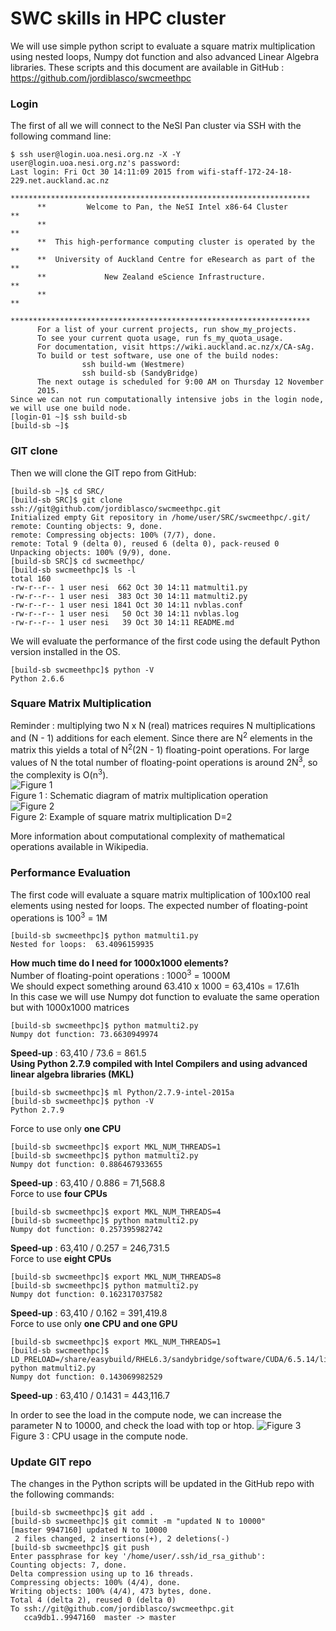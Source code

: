 # SWC skills in HPC cluster
We will use simple python script to evaluate a square matrix multiplication using nested loops, Numpy dot function and also advanced Linear Algebra libraries. These scripts and this document are available in GitHub : https://github.com/jordiblasco/swcmeethpc 
### Login
The first of all we will connect to the NeSI Pan cluster via SSH with the following command line:
```
$ ssh user@login.uoa.nesi.org.nz -X -Y
user@login.uoa.nesi.org.nz's password:
Last login: Fri Oct 30 14:11:09 2015 from wifi-staff-172-24-18-229.net.auckland.ac.nz
      *******************************************************************
      **         Welcome to Pan, the NeSI Intel x86-64 Cluster         **
      **                                                               **
      **  This high-performance computing cluster is operated by the   **
      **  University of Auckland Centre for eResearch as part of the   **
      **             New Zealand eScience Infrastructure.              **
      **                                                               **
      *******************************************************************
      For a list of your current projects, run show_my_projects.
      To see your current quota usage, run fs_my_quota_usage.
      For documentation, visit https://wiki.auckland.ac.nz/x/CA-sAg.
      To build or test software, use one of the build nodes:
                ssh build-wm (Westmere)
                ssh build-sb (SandyBridge)
      The next outage is scheduled for 9:00 AM on Thursday 12 November
      2015.
Since we can not run computationally intensive jobs in the login node, we will use one build node.
[login-01 ~]$ ssh build-sb
[build-sb ~]$
```
### GIT clone
Then we will clone the GIT repo from GitHub:
```
[build-sb ~]$ cd SRC/
[build-sb SRC]$ git clone ssh://git@github.com/jordiblasco/swcmeethpc.git
Initialized empty Git repository in /home/user/SRC/swcmeethpc/.git/
remote: Counting objects: 9, done.
remote: Compressing objects: 100% (7/7), done.
remote: Total 9 (delta 0), reused 6 (delta 0), pack-reused 0
Unpacking objects: 100% (9/9), done.
[build-sb SRC]$ cd swcmeethpc/
[build-sb swcmeethpc]$ ls -l
total 160
-rw-r--r-- 1 user nesi  662 Oct 30 14:11 matmulti1.py
-rw-r--r-- 1 user nesi  383 Oct 30 14:11 matmulti2.py
-rw-r--r-- 1 user nesi 1841 Oct 30 14:11 nvblas.conf
-rw-r--r-- 1 user nesi   50 Oct 30 14:11 nvblas.log
-rw-r--r-- 1 user nesi   39 Oct 30 14:11 README.md
```
We will evaluate the performance of the first code using the default Python version installed in the OS.
```
[build-sb swcmeethpc]$ python -V
Python 2.6.6
```
### Square Matrix Multiplication
Reminder : multiplying two N x N (real) matrices requires N multiplications and (N - 1) additions for each element. Since there are N<sup>2</sup> elements in the matrix this yields a total of N<sup>2</sup>(2N - 1) floating-point operations. For large values of N the total number of floating-point operations is around 2N<sup>3</sup>, so the complexity is  O(n<sup>3</sup>).<br>
![Figure 1](https://github.com/jordiblasco/swcmeethpc/blob/master/images/image00.png) <br>
Figure 1 : Schematic diagram of matrix multiplication operation <br>
![Figure 2](https://github.com/jordiblasco/swcmeethpc/blob/master/images/image01.png)<br>
Figure 2: Example of square matrix multiplication D=2<br>

More information about computational complexity of mathematical operations available in Wikipedia.<br>
### Performance Evaluation
The first code will evaluate a square matrix multiplication of 100x100 real elements using nested for loops. The expected number of floating-point operations is 100<sup>3</sup> = 1M
```
[build-sb swcmeethpc]$ python matmulti1.py
Nested for loops:  63.4096159935
```
**How much time do I need for 1000x1000 elements?**<br>
Number of floating-point operations : 1000<sup>3</sup> = 1000M<br>
We should expect something around 63.410 x 1000 = 63,410s = 17.61h<br>
In this case we will use Numpy dot function to evaluate the same operation but with 1000x1000 matrices
```
[build-sb swcmeethpc]$ python matmulti2.py
Numpy dot function: 73.6630949974
```
**Speed-up** : 63,410 / 73.6 = 861.5<br>
**Using Python 2.7.9 compiled with Intel Compilers and using advanced linear algebra libraries (MKL)**
```
[build-sb swcmeethpc]$ ml Python/2.7.9-intel-2015a
[build-sb swcmeethpc]$ python -V
Python 2.7.9
```
Force to use only **one CPU**<br>
```
[build-sb swcmeethpc]$ export MKL_NUM_THREADS=1
[build-sb swcmeethpc]$ python matmulti2.py
Numpy dot function: 0.886467933655
```
**Speed-up** : 63,410 / 0.886 = 71,568.8<br>
Force to use **four CPUs**
```
[build-sb swcmeethpc]$ export MKL_NUM_THREADS=4
[build-sb swcmeethpc]$ python matmulti2.py
Numpy dot function: 0.257395982742
```
**Speed-up** : 63,410 / 0.257 = 246,731.5<br>
Force to use **eight CPUs**
```
[build-sb swcmeethpc]$ export MKL_NUM_THREADS=8
[build-sb swcmeethpc]$ python matmulti2.py
Numpy dot function: 0.162317037582
```
**Speed-up** : 63,410 / 0.162 = 391,419.8<br>
Force to use only **one CPU and one GPU**
```
[build-sb swcmeethpc]$ export MKL_NUM_THREADS=1
[build-sb swcmeethpc]$ LD_PRELOAD=/share/easybuild/RHEL6.3/sandybridge/software/CUDA/6.5.14/lib64/libnvblas.so python matmulti2.py
Numpy dot function: 0.143069982529
```
**Speed-up** : 63,410 / 0.1431 = 443,116.7<br>

In order to see the load in the compute node, we can increase the parameter N to 10000, and check the load with top or htop.
![Figure 3](https://github.com/jordiblasco/swcmeethpc/blob/master/images/image02.png)<br>
Figure 3 : CPU usage in the compute node.
### Update GIT repo
The changes in the Python scripts will be updated in the GitHub repo with the following commands:
```
[build-sb swcmeethpc]$ git add .
[build-sb swcmeethpc]$ git commit -m "updated N to 10000"
[master 9947160] updated N to 10000
 2 files changed, 2 insertions(+), 2 deletions(-)
[build-sb swcmeethpc]$ git push
Enter passphrase for key '/home/user/.ssh/id_rsa_github':
Counting objects: 7, done.
Delta compression using up to 16 threads.
Compressing objects: 100% (4/4), done.
Writing objects: 100% (4/4), 473 bytes, done.
Total 4 (delta 2), reused 0 (delta 0)
To ssh://git@github.com/jordiblasco/swcmeethpc.git
   cca9db1..9947160  master -> master
```

